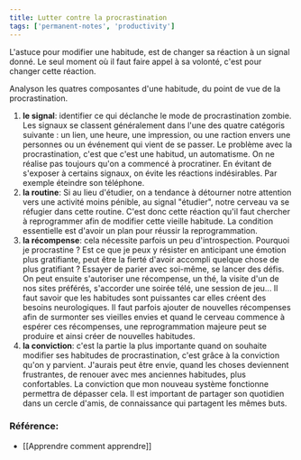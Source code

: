 ```yaml
---
title: Lutter contre la procrastination
tags: ['permanent-notes', 'productivity']
---
```


L'astuce pour modifier une habitude, est de changer sa réaction à un signal donné. Le seul moment où il faut faire appel à sa volonté, c'est pour changer cette réaction. 

Analyson les quatres composantes d'une habitude, du point de vue de la procrastination. 

1. **le signal**: identifier ce qui déclanche le mode de procrastination zombie. Les signaux se classent généralement dans l'une des quatre catégoris suivante : un lien, une heure, une impression, ou une raction envers une personnes ou un événement qui vient de se passer. 
	Le problème avec la procrastination, c'est que c'est une habitud, un automatisme. On ne réalise pas toujours qu'on a commencé à procratiner. En évitant de s'exposer à certains signaux, on évite les réactions indésirables. Par exemple éteindre son téléphone.
2. **la routine**: Si au lieu d'étudier, on a tendance à détourner notre attention vers une activité moins pénible, au signal "étudier", notre cerveau va se réfugier dans cette routine. C'est donc cette réaction qu'il faut chercher à reprogrammer afin de modifier cette vieille habitude. 
	La condition essentielle est d'avoir un plan pour réussir la reprogrammation. 
3. **la récompense**: cela nécessite parfois un peu d'introspection. Pourquoi je procrastine ? Est ce que je peux y résister en anticipant une émotion plus gratifiante, peut être la fierté d'avoir accompli quelque chose de plus gratifiant ? Essayer de parier avec soi-même, se lancer des défis. On peut ensuite s'autoriser une récompense, un thé, la visite d'un de nos sites préférés, s'accorder une soirée télé, une session de jeu...
	Il faut savoir que les habitudes sont puissantes car elles créent des besoins neurologiques. Il faut parfois ajouter de nouvelles récompenses afin de surmonter ses vieilles envies et quand le cerveau commence à espérer ces récompenses, une reprogrammation majeure peut se produire et ainsi créer de nouvelles habitudes. 
4. **la conviction**: c'est la partie la plus importante quand on souhaite modifier ses habitudes de procrastination, c'est grâce à la conviction qu'on y parvient. J'aurais peut être envie, quand les choses deviennent frustrantes, de renouer avec mes anciennes habitudes, plus confortables. La conviction que mon nouveau système fonctionne permettra de dépasser cela. Il est important de partager son quotidien dans un cercle d'amis, de connaissance qui partagent les mêmes buts. 



### Référence: 
- [[Apprendre comment apprendre]]